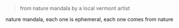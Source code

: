 > from nature mandala by a local vermont artist

nature mandala, each one is ephemeral, each one comes from nature


